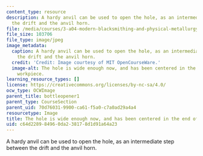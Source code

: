```yaml
---
content_type: resource
description: A hardy anvil can be used to open the hole, as an intermediate step between
  the drift and the anvil horn.
file: /media/courses/3-a04-modern-blacksmithing-and-physical-metallurgy-fall-2008/c64d228984960da238178d1d91a64a23_062.jpg
file_size: 103706
file_type: image/jpeg
image_metadata:
  caption: A hardy anvil can be used to open the hole, as an intermediate step between
    the drift and the anvil horn.
  credit: 'Credit: Image courtesy of MIT OpenCourseWare.'
  image-alt: The hole is wide enough now, and has been centered in the end of the
    workpiece.
learning_resource_types: []
license: https://creativecommons.org/licenses/by-nc-sa/4.0/
ocw_type: OCWImage
parent_title: bottleopener1
parent_type: CourseSection
parent_uid: 70d76031-9900-ca61-f5a0-c7a0ad29a4a4
resourcetype: Image
title: The hole is wide enough now, and has been centered in the end of the workpiece
uid: c64d2289-8496-0da2-3817-8d1d91a64a23
---
```

A hardy anvil can be used to open the hole, as an intermediate step between the drift and the anvil horn.
